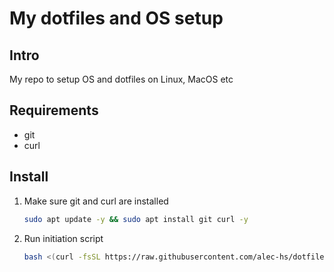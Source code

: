 # My dotfiles and OS setup

## Intro

My repo to setup OS and dotfiles on Linux, MacOS etc

## Requirements

- git
- curl

## Install

1. Make sure git and curl are installed

    ```bash
    sudo apt update -y && sudo apt install git curl -y
    ```

2. Run initiation script

    ```bash
    bash <(curl -fsSL https://raw.githubusercontent.com/alec-hs/dotfiles/main/run-once.sh)
    ```
